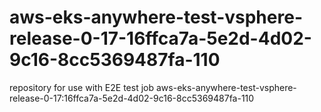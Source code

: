 # aws-eks-anywhere-test-vsphere-release-0-17-16ffca7a-5e2d-4d02-9c16-8cc5369487fa-110
repository for use with E2E test job aws-eks-anywhere-test-vsphere-release-0-17:16ffca7a-5e2d-4d02-9c16-8cc5369487fa-110
